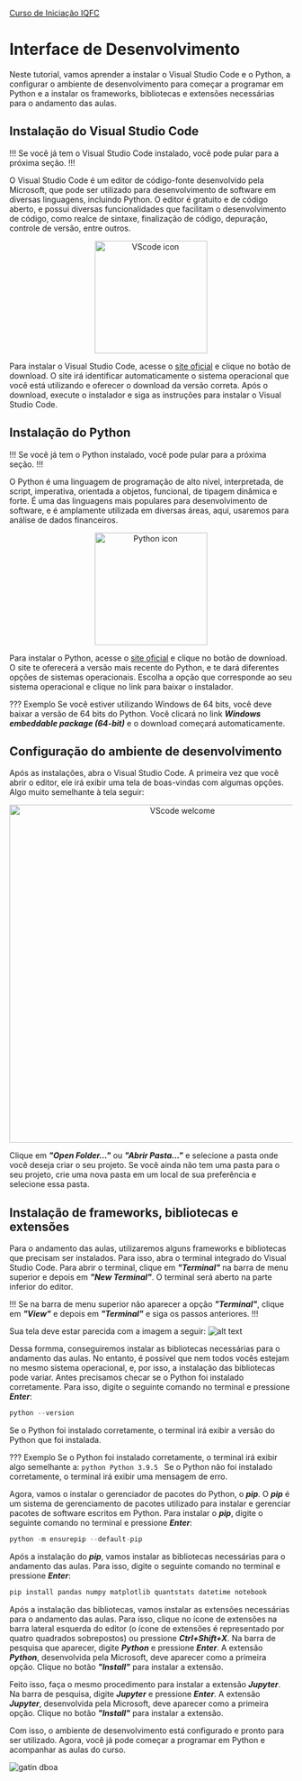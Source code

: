 <a href="/TraineeIQFC/site/home.html">Curso de Iniciação IQFC</a>

Interface de Desenvolvimento
======

Neste tutorial, vamos aprender a instalar o Visual Studio Code e o Python, a configurar o ambiente de desenvolvimento para começar a programar em Python e a instalar os frameworks, bibliotecas e extensões necessárias para o andamento das aulas.

## Instalação do Visual Studio Code

!!! 
Se você já tem o Visual Studio Code instalado, você pode pular para a próxima seção.
!!!

O Visual Studio Code é um editor de código-fonte desenvolvido pela Microsoft, que pode ser utilizado para desenvolvimento de software em diversas linguagens, incluindo Python. O editor é gratuito e de código aberto, e possui diversas funcionalidades que facilitam o desenvolvimento de código, como realce de sintaxe, finalização de código, depuração, controle de versão, entre outros.

<div align="center">
    <img src="vscode.webp" alt="VScode icon" width="200"/>
</div>

Para instalar o Visual Studio Code, acesse o [site oficial](https://code.visualstudio.com/) e clique no botão de download. O site irá identificar automaticamente o sistema operacional que você está utilizando e oferecer o download da versão correta. Após o download, execute o instalador e siga as instruções para instalar o Visual Studio Code.

## Instalação do Python

!!! 
Se você já tem o Python instalado, você pode pular para a próxima seção.
!!!

O Python é uma linguagem de programação de alto nível, interpretada, de script, imperativa, orientada a objetos, funcional, de tipagem dinâmica e forte. É uma das linguagens mais populares para desenvolvimento de software, e é amplamente utilizada em diversas áreas, aqui, usaremos para análise de dados financeiros.

<div align="center">
    <img src="python.png" alt="Python icon" width="200"/>
</div>

Para instalar o Python, acesse o [site oficial](https://www.python.org/) e clique no botão de download. O site te oferecerá a versão mais recente do Python, e te dará diferentes opções de sistemas operacionais. Escolha a opção que corresponde ao seu sistema operacional e clique no link para baixar o instalador.

??? Exemplo
    Se você estiver utilizando Windows de 64 bits, você deve baixar a versão de 64 bits do Python. Você clicará no link ***Windows embeddable package (64-bit)*** e o download começará automaticamente.

## Configuração do ambiente de desenvolvimento

Após as instalações, abra o Visual Studio Code. A primeira vez que você abrir o editor, ele irá exibir uma tela de boas-vindas com algumas opções. Algo muito semelhante à tela seguir:

<div align="center">
    <img src="vscode_welcome.png" alt="VScode welcome" width="600"/>
</div>

Clique em ***"Open Folder..."*** ou ***"Abrir Pasta..."*** e selecione a pasta onde você deseja criar o seu projeto. Se você ainda não tem uma pasta para o seu projeto, crie uma nova pasta em um local de sua preferência e selecione essa pasta.

## Instalação de frameworks, bibliotecas e extensões

Para o andamento das aulas, utilizaremos alguns frameworks e bibliotecas que precisam ser instalados. Para isso, abra o terminal integrado do Visual Studio Code. Para abrir o terminal, clique em ***"Terminal"*** na barra de menu superior e depois em ***"New Terminal"***. O terminal será aberto na parte inferior do editor.

!!!
Se na barra de menu superior não aparecer a opção ***"Terminal"***, clique em ***"View"*** e depois em ***"Terminal"*** e siga os passos anteriores.
!!!

Sua tela deve estar parecida com a imagem a seguir:
![alt text](vs_terminal.png)

Dessa formma, conseguiremos instalar as bibliotecas necessárias para o andamento das aulas. No entanto, é possível que nem todos vocês estejam no mesmo sistema operacional, e, por isso, a instalação das bibliotecas pode variar. Antes precisamos checar se o Python foi instalado corretamente. Para isso, digite o seguinte comando no terminal e pressione ***Enter***:

```python
python --version
```

Se o Python foi instalado corretamente, o terminal irá exibir a versão do Python que foi instalada. 

??? Exemplo
    Se o Python foi instalado corretamente, o terminal irá exibir algo semelhante a:
    ```python
    Python 3.9.5
    ```
    Se o Python não foi instalado corretamente, o terminal irá exibir uma mensagem de erro.

Agora, vamos o instalar o gerenciador de pacotes do Python, o ***pip***. O ***pip*** é um sistema de gerenciamento de pacotes utilizado para instalar e gerenciar pacotes de software escritos em Python. Para instalar o ***pip***, digite o seguinte comando no terminal e pressione ***Enter***:

```python
python -m ensurepip --default-pip
```

Após a instalação do ***pip***, vamos instalar as bibliotecas necessárias para o andamento das aulas. Para isso, digite o seguinte comando no terminal e pressione ***Enter***:

```python
pip install pandas numpy matplotlib quantstats datetime notebook
```

Após a instalação das bibliotecas, vamos instalar as extensões necessárias para o andamento das aulas. Para isso, clique no ícone de extensões na barra lateral esquerda do editor (o ícone de extensões é representado por quatro quadrados sobrepostos) ou pressione ***Ctrl+Shift+X***. Na barra de pesquisa que aparecer, digite ***Python*** e pressione ***Enter***. A extensão ***Python***, desenvolvida pela Microsoft, deve aparecer como a primeira opção. Clique no botão ***"Install"*** para instalar a extensão.

Feito isso, faça o mesmo procedimento para instalar a extensão ***Jupyter***. Na barra de pesquisa, digite ***Jupyter*** e pressione ***Enter***. A extensão ***Jupyter***, desenvolvida pela Microsoft, deve aparecer como a primeira opção. Clique no botão ***"Install"*** para instalar a extensão.

Com isso, o ambiente de desenvolvimento está configurado e pronto para ser utilizado. Agora, você já pode começar a programar em Python e acompanhar as aulas do curso.

![gatin dboa](gatin_dboa.png)
